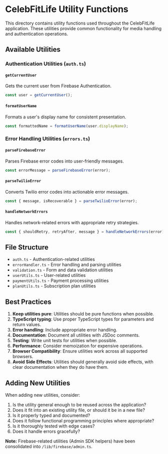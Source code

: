 # CelebFitLife Utility Functions

This directory contains utility functions used throughout the CelebFitLife application. These utilities provide common functionality for media handling and authentication operations.

## Available Utilities

### Authentication Utilities (`auth.ts`)

#### `getCurrentUser`
Gets the current user from Firebase Authentication.
```typescript
const user = getCurrentUser();
```

#### `formatUserName`
Formats a user's display name for consistent presentation.
```typescript
const formattedName = formatUserName(user.displayName);
```

### Error Handling Utilities (`errors.ts`)

#### `parseFirebaseError`
Parses Firebase error codes into user-friendly messages.
```typescript
const errorMessage = parseFirebaseError(error);
```

#### `parseTwilioError`
Converts Twilio error codes into actionable error messages.
```typescript
const { message, isRecoverable } = parseTwilioError(error);
```

#### `handleNetworkErrors`
Handles network-related errors with appropriate retry strategies.
```typescript
const { shouldRetry, retryAfter, message } = handleNetworkErrors(error);
```

## File Structure

- `auth.ts` - Authentication-related utilities
- `errorHandler.ts` - Error handling and parsing utilities
- `validation.ts` - Form and data validation utilities
- `userUtils.ts` - User-related utilities
- `paymentUtils.ts` - Payment processing utilities
- `planUtils.ts` - Subscription plan utilities

## Best Practices

1. **Keep utilities pure**: Utilities should be pure functions when possible.
2. **TypeScript typing**: Use proper TypeScript types for parameters and return values.
3. **Error handling**: Include appropriate error handling.
4. **Documentation**: Document all utilities with JSDoc comments.
5. **Testing**: Write unit tests for utilities when possible.
6. **Performance**: Consider memoization for expensive operations.
7. **Browser Compatibility**: Ensure utilities work across all supported browsers.
8. **Avoid Side Effects**: Utilities should generally avoid side effects, with clear documentation when they do have them.

## Adding New Utilities

When adding new utilities, consider:
1. Is the utility general enough to be reused across the application?
2. Does it fit into an existing utility file, or should it be in a new file?
3. Is it properly typed and documented?
4. Does it follow functional programming principles where appropriate?
5. Is it thoroughly tested with edge cases?
6. Does it handle errors gracefully?

**Note:** Firebase-related utilities (Admin SDK helpers) have been consolidated into `/lib/firebase/admin.ts`. 